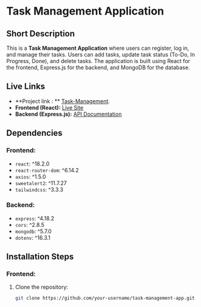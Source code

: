 # Task Management Application

## Short Description
This is a **Task Management Application** where users can register, log in, and manage their tasks. Users can add tasks, update task status (To-Do, In Progress, Done), and delete tasks. The application is built using React for the frontend, Express.js for the backend, and MongoDB for the database.

## Live Links
- **Project link : ** [Task-Management](https://task-management-e3a55.web.app).
- **Frontend (React):** [Live Site](https://your-frontend-url.com)
- **Backend (Express.js):** [API Documentation](https://your-backend-url.com)

## Dependencies
### Frontend:
- `react`: ^18.2.0
- `react-router-dom`: ^6.14.2
- `axios`: ^1.5.0
- `sweetalert2`: ^11.7.27
- `tailwindcss`: ^3.3.3

### Backend:
- `express`: ^4.18.2
- `cors`: ^2.8.5
- `mongodb`: ^5.7.0
- `dotenv`: ^16.3.1

## Installation Steps
### Frontend:
1. Clone the repository:
   ```bash
   git clone https://github.com/your-username/task-management-app.git
